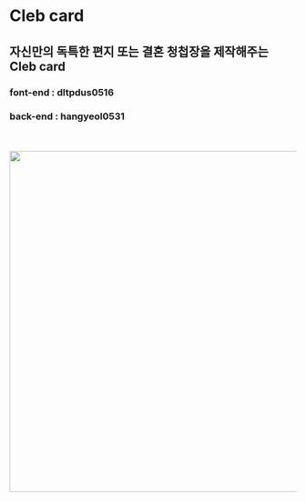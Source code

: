 # Cleb card
## 자신만의 독특한 편지 또는 결혼 청첩장을 제작해주는 Cleb card
### font-end : dltpdus0516
### back-end : hangyeol0531
<br><br>
<img width = "800" height = "600" src = "https://user-images.githubusercontent.com/41174265/94954799-944d7d80-0524-11eb-9487-7cc99c9a4db8.png"><br>
